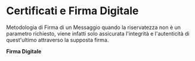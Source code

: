 # Certificati e Firma Digitale

Metodologia di Firma di un Messaggio quando la riservatezza non è un parametro richiesto, viene infatti solo assicurata l'integrità e l'autenticità di quest'ultimo attraverso la supposta firma.

**Firma Digitale**
<!--stackedit_data:
eyJoaXN0b3J5IjpbODgzODAyMzUwXX0=
-->